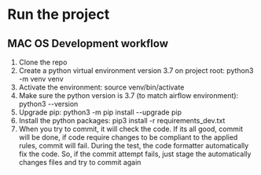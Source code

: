 # Run the project
## MAC OS Development workflow
1. Clone the repo
2. Create a python virtual environment version 3.7 on project root: python3 -m venv venv
3. Activate the environment: source venv/bin/activate
4. Make sure the python version is 3.7 (to match airflow environment): python3 --version
5. Upgrade pip: python3 -m pip install --upgrade pip
6. Install the python packages: pip3 install -r requirements_dev.txt
7. When you try to commit, it will check the code. If its all good, commit will be done, if code require changes to be compliant to the applied rules, commit will fail. During the test, the code formatter automatically fix the code. So, if the commit attempt fails, just stage the automatically changes files and try to commit again